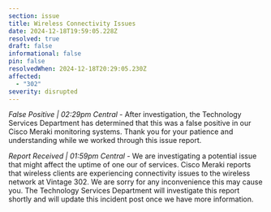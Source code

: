 ```yaml
---
section: issue
title: Wireless Connectivity Issues
date: 2024-12-18T19:59:05.228Z
resolved: true
draft: false
informational: false
pin: false
resolvedWhen: 2024-12-18T20:29:05.230Z
affected:
  - "302"
severity: disrupted
---
```

*False Positive | 02:29pm Central* - After investigation, the Technology Services Department has determined that this was a false positive in our Cisco Meraki monitoring systems. Thank you for your patience and understanding while we worked through this issue report.

*Report Received | 01:59pm Central* - We are investigating a potential issue that might affect the uptime of one our of services. Cisco Meraki reports that wireless clients are experiencing connectivity issues to the wireless network at Vintage 302. We are sorry for any inconvenience this may cause you. The Technology Services Department will investigate this report shortly and will update this incident post once we have more information.